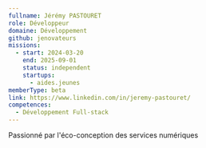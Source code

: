 ```yaml
---
fullname: Jérémy PASTOURET
role: Développeur
domaine: Développement
github: jenovateurs
missions:
  - start: 2024-03-20
    end: 2025-09-01
    status: independent
    startups:
      - aides.jeunes
memberType: beta
link: https://www.linkedin.com/in/jeremy-pastouret/
competences:
  - Développement Full-stack
---
```

Passionné par l'éco-conception des services numériques